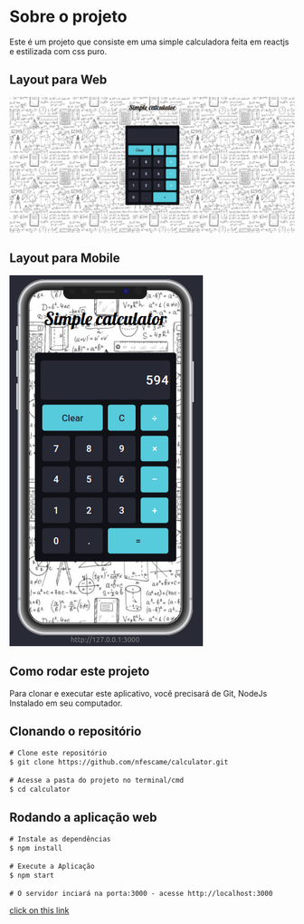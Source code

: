 # Sobre o projeto

Este é um projeto que consiste em uma simple calculadora feita em reactjs e estilizada com css puro.

## Layout para Web

![Web](./src/img/web.png)

## Layout para Mobile

![Mobile](./src/img/mobile.png)

## Como rodar este projeto

Para clonar e executar este aplicativo, você precisará de Git, NodeJs Instalado em seu computador.

## Clonando o repositório

```
# Clone este repositório
$ git clone https://github.com/nfescame/calculator.git

# Acesse a pasta do projeto no terminal/cmd
$ cd calculator
```

## Rodando a aplicação web

```
# Instale as dependências
$ npm install

# Execute a Aplicação
$ npm start

# O servidor inciará na porta:3000 - acesse http://localhost:3000
```

[click on this link](#my-multi-word-header)
